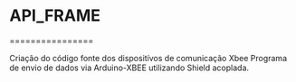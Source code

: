 # API_FRAME
================

Criação do código fonte dos dispositívos de comunicação Xbee
Programa de envio de dados via Arduino-XBEE utilizando Shield acoplada.
